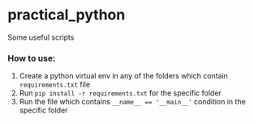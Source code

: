 # practical_python

Some useful scripts

### How to use:

1. Create a python virtual env in any of the folders which contain `requirements.txt` file
2. Run `pip install -r requirements.txt` for the specific folder
3. Run the file which contains `__name__ == '__main__'` condition in the specific folder




